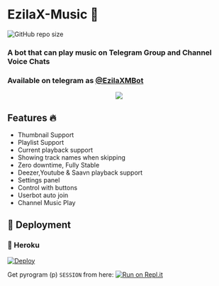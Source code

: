 <h1 align="centre">EzilaX-Music 🎵</h1>  

![GitHub repo size](https://img.shields.io/github/repo-size/Sadew451/EzilaX-Music?label=Repo%20Size)

### A bot that can play music on Telegram Group and Channel Voice Chats
### Available on telegram as [@EzilaXMBot](https://t.me/EzilaXMBot)

<p align="center">
  <img src="https://telegra.ph/file/584b1539d736325fab377.jpg">
</p>

<h2> Features 🔥 </h2>

- Thumbnail Support
- Playlist Support
- Current playback support
- Showing track names when skipping
- Zero downtime, Fully Stable
- Deezer,Youtube & Saavn playback support
- Settings panel
- Control with buttons
- Userbot auto join
- Channel Music Play

## 🚀 Deployment

### 💜 Heroku

[![Deploy](https://www.herokucdn.com/deploy/button.svg)](https://heroku.com/deploy?template=https://github.com/Sadew451/EzilaX-Music)

Get pyrogram (p)  `SESSION` from here:
[![Run on Repl.it](https://repl.it/badge/github/SpEcHiDe/GenerateStringSession)](https://replit.com/@Damantha126/AnkiVectorMusic)

